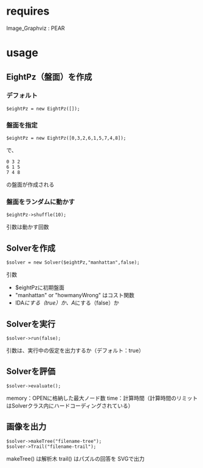 # requires

Image_Graphviz : PEAR

# usage

## EightPz（盤面）を作成

### デフォルト

```
$eightPz = new EightPz([]);
```

### 盤面を指定

```
$eightPz = new EightPz([0,3,2,6,1,5,7,4,8]);
```

で、

```
0 3 2
6 1 5
7 4 8
```

の盤面が作成される

### 盤面をランダムに動かす

```
$eightPz->shuffle(10);
```

引数は動かす回数

## Solverを作成

```
$solver = new Solver($eightPz,"manhattan",false);
```

引数
- $eightPzに初期盤面
- "manhattan" or "howmanyWrong" はコスト関数
- IDA*にする（true）か、A*にする（false）か

## Solverを実行

```
$solver->run(false);
```

引数は、実行中の仮定を出力するか（デフォルト：true）

## Solverを評価

```
$solver->evaluate();
```

memory：OPENに格納した最大ノード数
time：計算時間（計算時間のリミットはSolverクラス内にハードコーディングされている）


## 画像を出力
```
$solver->makeTree("filename-tree");
$solver->Trail("filename-trail");
```

makeTree() は解析木
trail() はパズルの回答を
SVGで出力
